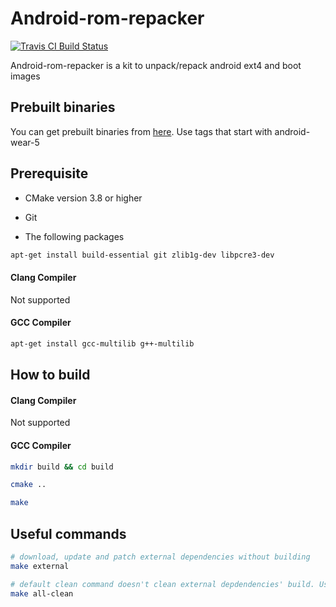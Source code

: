 # Android-rom-repacker

[![Travis CI Build Status](https://travis-ci.org/rkhat2/android-rom-repacker.svg?branch=android-wear-5)](https://travis-ci.org/rkhat2/android-rom-repacker)

Android-rom-repacker is a kit to unpack/repack android ext4 and boot images

## Prebuilt binaries

You can get prebuilt binaries from [here](https://www.github.com/rkhat2/android-rom-repacker/releases). Use tags that start with android-wear-5

## Prerequisite

* CMake version 3.8 or higher

* Git

* The following packages

```bash
apt-get install build-essential git zlib1g-dev libpcre3-dev
```

#### Clang Compiler

Not supported

#### GCC Compiler

```bash
apt-get install gcc-multilib g++-multilib
```

## How to build

#### Clang Compiler

Not supported

#### GCC Compiler

```bash
mkdir build && cd build

cmake ..

make
```

## Useful commands

```bash
# download, update and patch external dependencies without building
make external 

# default clean command doesn't clean external depdendencies' build. Use this instead.
make all-clean
```